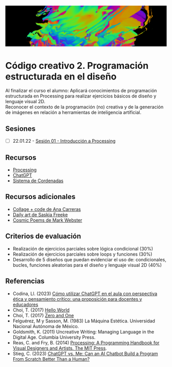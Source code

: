 ![portada](img/banner.png)

# Código creativo 2. Programación estructurada en el diseño

Al finalizar el curso el alumno: Aplicará conocimientos de programación estructurada en Processing para realizar ejercicios básicos de diseño y lenguaje visual 2D.   
Reconocer el contexto de la programación (no) creativa y de la generación de imágenes en relación a herramientas de inteligencia artificial. 

## Sesiones

- [ ] 22.01.22 - [Sesión 01 - Introducción a Processing](docs/s01.md) 


## Recursos 

- [Processing](https://processing.org/)
- [ChatGPT](https://chat.openai.com/)
- [Sistema de Cordenadas](https://processing.org/tutorials/coordinatesystemandshapes)

## Recursos adicionales

- [Collage + code de Ana Carreras](https://www.annacarreras.com/collage-generatiu/)
- [Daily art de Saskia Freeke](https://sasj.nl/portfolio/)
- [Cosmic Poems de Mark Webster](https://mwebster.online/dev/work)

## Criterios de evaluación

- Realización de ejercicios parciales sobre lógica condicional (30%)
- Realización de ejercicios parciales sobre loops y funciones (30%)
- Desarrollo de 5 diseños que puedan evidenciar el uso de: condicionales, bucles, funciones aleatorias para el diseño y lenguaje visual 2D (40%) 


## Referencias

- Codina, Ll. (2023) [Cómo utilizar ChatGPT en el aula con perspectiva ética y pensamiento crítico: una proposición para docentes y educadores](https://www.lluiscodina.com/chatgpt-educadores/)
- Choi, T. (2017) [Hello World](http://avant.org/project/hello-world/)
- Choi, T. (2017) [Zero and One](http://avant.org/project/zero-one/)
- Felguérez, M y Sasson, M. (1983) La Máquina Estética. Universidad Nacional Autónoma de México. 
- Goldsmith, K. (2011) Uncreative Writing: Managing Language in the Digital Age. Columbia University Press.
- Reas, C. and Fry, B. (2014) [Processing: A Programming Handbook for Visual Designers and Artists. The MIT Press](https://drive.google.com/file/d/1jFECuOzu8t2vzE9QmStZotYWfDqD9yYk/view?usp=share_link).
- Stieg, C. (2023) [ChatGPT vs. Me: Can an AI Chatbot Build a Program From Scratch Better Than a Human?](https://www.codecademy.com/resources/blog/chatgpt-vs-human-developer-coding-project/)
